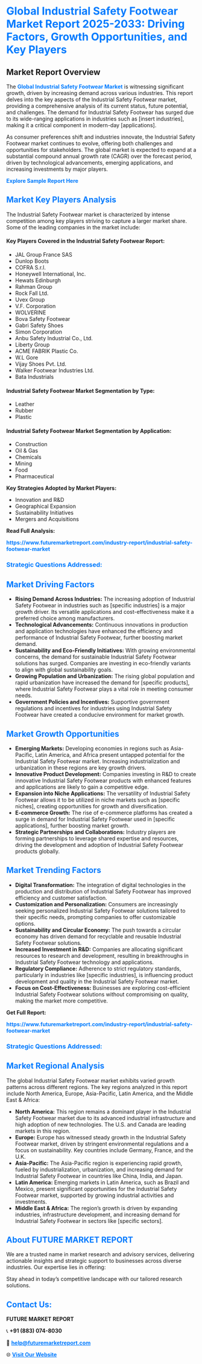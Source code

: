 <h1 style="color: #007BFF;">Global Industrial Safety Footwear Market Report 2025-2033: Driving Factors, Growth Opportunities, and Key Players</h1>

<section id="overview">
<h2>Market Report Overview</h2>
<p>The <a href="https://www.futuremarketreport.com/industry-report/industrial-safety-footwear-market" style="color: #007BFF; text-decoration: none;"><strong>Global Industrial Safety Footwear Market</strong></a> is witnessing significant growth, driven by increasing demand across various industries. This report delves into the key aspects of the Industrial Safety Footwear market, providing a comprehensive analysis of its current status, future potential, and challenges. The demand for Industrial Safety Footwear has surged due to its wide-ranging applications in industries such as [insert industries], making it a critical component in modern-day [applications].</p>
<p>As consumer preferences shift and industries innovate, the Industrial Safety Footwear market continues to evolve, offering both challenges and opportunities for stakeholders. The global market is expected to expand at a substantial compound annual growth rate (CAGR) over the forecast period, driven by technological advancements, emerging applications, and increasing investments by major players.</p>
</section>

<section id="overview">
<p><a href="https://www.futuremarketreport.com/request-sample/reportId=50319" style="color: #007BFF; text-decoration: none;"><strong>Explore Sample Report Here</strong></a></p>
</section>

<section id="key-players">
<h2 style="color: #007BFF;">Market Key Players Analysis</h2>
<p>The Industrial Safety Footwear market is characterized by intense competition among key players striving to capture a larger market share. Some of the leading companies in the market include:</p>
<h4>Key Players Covered in the Industrial Safety Footwear Report:</h4>
<ul><li>JAL Group France SAS</li><li>Dunlop Boots</li><li>COFRA S.r.l.</li><li>Honeywell International, Inc.</li><li>Hewats Edinburgh</li><li>Rahman Group</li><li>Rock Fall Ltd.</li><li>Uvex Group</li><li>V.F. Corporation</li><li>WOLVERINE</li><li>Bova Safety Footwear</li><li>Gabri Safety Shoes</li><li>Simon Corporation</li><li>Anbu Safety Industrial Co., Ltd.</li><li>Liberty Group</li><li>ACME FABRIK Plastic Co.</li><li>W.L Gore</li><li>Vijay Shoes Pvt. Ltd.</li><li>Walker Footwear Industries Ltd.</li><li>Bata Industrials</li></ul>
<h4>Industrial Safety Footwear Market Segmentation by Type:</h4>
<ul><li>Leather</li><li>Rubber</li><li>Plastic</li></ul>

<h4>Industrial Safety Footwear Market Segmentation by Application:</h4>
<ul><li>Construction</li><li>Oil &amp; Gas</li><li>Chemicals</li><li>Mining</li><li>Food</li><li>Pharmaceutical</li></ul>
<p><strong>Key Strategies Adopted by Market Players:</strong></p>
<ul>
<li>Innovation and R&D</li>
<li>Geographical Expansion</li>
<li>Sustainability Initiatives</li>
<li>Mergers and Acquisitions</li>
</ul>
</section>

<section>
<p><strong>Read Full Analysis: </strong></p><a href="https://www.futuremarketreport.com/industry-report/industrial-safety-footwear-market" style="color: #007BFF; text-decoration: none;"><strong>https://www.futuremarketreport.com/industry-report/industrial-safety-footwear-market</strong></a>
<h3 style="color: #007BFF;">Strategic Questions Addressed:</h3>
</section>

<section id="driving-factors">
<h2 style="color: #007BFF;">Market Driving Factors</h2>
<ul>
<li><strong>Rising Demand Across Industries:</strong> The increasing adoption of Industrial Safety Footwear in industries such as [specific industries] is a major growth driver. Its versatile applications and cost-effectiveness make it a preferred choice among manufacturers.</li>
<li><strong>Technological Advancements:</strong> Continuous innovations in production and application technologies have enhanced the efficiency and performance of Industrial Safety Footwear, further boosting market demand.</li>
<li><strong>Sustainability and Eco-Friendly Initiatives:</strong> With growing environmental concerns, the demand for sustainable Industrial Safety Footwear solutions has surged. Companies are investing in eco-friendly variants to align with global sustainability goals.</li>
<li><strong>Growing Population and Urbanization:</strong> The rising global population and rapid urbanization have increased the demand for [specific products], where Industrial Safety Footwear plays a vital role in meeting consumer needs.</li>
<li><strong>Government Policies and Incentives:</strong> Supportive government regulations and incentives for industries using Industrial Safety Footwear have created a conducive environment for market growth.</li>
</ul>
</section>

<section id="growth-opportunities">
<h2 style="color: #007BFF;">Market Growth Opportunities</h2>
<ul>
<li><strong>Emerging Markets:</strong> Developing economies in regions such as Asia-Pacific, Latin America, and Africa present untapped potential for the Industrial Safety Footwear market. Increasing industrialization and urbanization in these regions are key growth drivers.</li>
<li><strong>Innovative Product Development:</strong> Companies investing in R&D to create innovative Industrial Safety Footwear products with enhanced features and applications are likely to gain a competitive edge.</li>
<li><strong>Expansion into Niche Applications:</strong> The versatility of Industrial Safety Footwear allows it to be utilized in niche markets such as [specific niches], creating opportunities for growth and diversification.</li>
<li><strong>E-commerce Growth:</strong> The rise of e-commerce platforms has created a surge in demand for Industrial Safety Footwear used in [specific applications], further boosting market growth.</li>
<li><strong>Strategic Partnerships and Collaborations:</strong> Industry players are forming partnerships to leverage shared expertise and resources, driving the development and adoption of Industrial Safety Footwear products globally.</li>
</ul>
</section>

<section id="trending-factors">
<h2 style="color: #007BFF;">Market Trending Factors</h2>
<ul>
<li><strong>Digital Transformation:</strong> The integration of digital technologies in the production and distribution of Industrial Safety Footwear has improved efficiency and customer satisfaction.</li>
<li><strong>Customization and Personalization:</strong> Consumers are increasingly seeking personalized Industrial Safety Footwear solutions tailored to their specific needs, prompting companies to offer customizable options.</li>
<li><strong>Sustainability and Circular Economy:</strong> The push towards a circular economy has driven demand for recyclable and reusable Industrial Safety Footwear solutions.</li>
<li><strong>Increased Investment in R&D:</strong> Companies are allocating significant resources to research and development, resulting in breakthroughs in Industrial Safety Footwear technology and applications.</li>
<li><strong>Regulatory Compliance:</strong> Adherence to strict regulatory standards, particularly in industries like [specific industries], is influencing product development and quality in the Industrial Safety Footwear market.</li>
<li><strong>Focus on Cost-Effectiveness:</strong> Businesses are exploring cost-efficient Industrial Safety Footwear solutions without compromising on quality, making the market more competitive.</li>
</ul>
</section>

<section>
<p><strong>Get Full Report: </strong></p><a href="https://www.futuremarketreport.com/industry-report/industrial-safety-footwear-market" style="color: #007BFF; text-decoration: none;"><strong>https://www.futuremarketreport.com/industry-report/industrial-safety-footwear-market</strong></a>
<h3 style="color: #007BFF;">Strategic Questions Addressed:</h3>
</section>


<section id="regional-analysis">
<h2 style="color: #007BFF;">Market Regional Analysis</h2>
<p>The global Industrial Safety Footwear market exhibits varied growth patterns across different regions. The key regions analyzed in this report include North America, Europe, Asia-Pacific, Latin America, and the Middle East & Africa:</p>
<ul>
<li><strong>North America:</strong> This region remains a dominant player in the Industrial Safety Footwear market due to its advanced industrial infrastructure and high adoption of new technologies. The U.S. and Canada are leading markets in this region.</li>
<li><strong>Europe:</strong> Europe has witnessed steady growth in the Industrial Safety Footwear market, driven by stringent environmental regulations and a focus on sustainability. Key countries include Germany, France, and the U.K.</li>
<li><strong>Asia-Pacific:</strong> The Asia-Pacific region is experiencing rapid growth, fueled by industrialization, urbanization, and increasing demand for Industrial Safety Footwear in countries like China, India, and Japan.</li>
<li><strong>Latin America:</strong> Emerging markets in Latin America, such as Brazil and Mexico, present significant opportunities for the Industrial Safety Footwear market, supported by growing industrial activities and investments.</li>
<li><strong>Middle East & Africa:</strong> The region’s growth is driven by expanding industries, infrastructure development, and increasing demand for Industrial Safety Footwear in sectors like [specific sectors].</li>
</ul>
</section>

<footer>
<h2 style="color: #007BFF;">About FUTURE MARKET REPORT</h2>
<p>We are a trusted name in market research and advisory services, delivering actionable insights and strategic support to businesses across diverse industries. Our expertise lies in offering:</p>

<p>Stay ahead in today’s competitive landscape with our tailored research solutions.</p>

<h2 style="color: #007BFF;">Contact Us:</h2>
<p><strong>FUTURE MARKET REPORT</strong></p>
<p>📞 <strong>+91 (883) 074-8030</strong></p>
<p>📧 <strong><a href="mailto:help@futuremarketreport.com" style="color: #007BFF;">help@futuremarketreport.com</a></strong></p>
<p>🌐 <strong><a href="https://www.futuremarketreport.com/" style="color: #007BFF;">Visit Our Website</a></strong></p>
</footer>